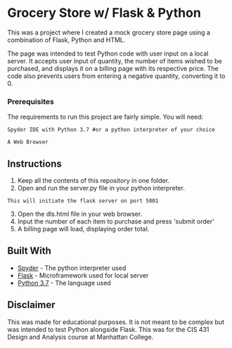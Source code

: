 # Grocery Store w/ Flask & Python
This was a project where I created a mock grocery store page using a combination of Flask, Python and HTML.

The page was intended to test Python code with user input on a local server. It accepts user input of quantity, the number of items wished to be purchased, and displays it on a billing page with its respective price. The code also prevents users from entering a negative quantity, converting it to 0.

### Prerequisites
The requirements to run this project are fairly simple. You will need:
```
Spyder IDE with Python 3.7 #or a python interpreter of your choice
```
```
A Web Browser
```

## Instructions
1. Keep all the contents of this repository in one folder. 
2. Open and run the server.py file in your python interpreter.
```
This will initiate the flask server on port 5001
```
3. Open the dls.html file in your web browser.
4. Input the number of each item to purchase and press 'submit order'
5. A billing page will load, displaying order total. 

## Built With
* [Spyder](https://www.spyder-ide.org/) - The python interpreter used
* [Flask](http://flask.pocoo.org/) - Microframework used for local server
* [Python 3.7](https://www.python.org/downloads/release/python-370/) - The language used

## Disclaimer
This was made for educational purposes. It is not meant to be complex but was intended to test Python alongside Flask. This was for the CIS 431 Design and Analysis course at Manhattan College.
